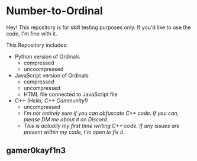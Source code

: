 # Number-to-Ordinal
Hey! This repository is for skill testing purposes only. If you'd like to use the code, I'm fine with it. 

This Repository includes:
* Python version of Ordinals
  * compressed
  * uncoompressed
* JavaScript version of Ordinals
  * compressed
  * uncompressed
  * HTML file connected to JavaScript file
* C++ *(Hello, C++ Community!)*
  * uncompressed
  * *I'm not entirely sure if you can obfuscate C++ code. If you can, please DM me about it on Discord.*
  * *This is actually my first time writing C++ code. If any issues are present within my code, I'm open to fix it.*
## gamer0kayf1n3
